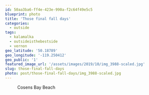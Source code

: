 ```yaml
---
id: 50aa3ba6-ff4e-423e-990a-f2c64f49e5c5
blueprint: photo
title: 'Those final fall days'
categories:
  - outside
tags:
  - kalamalka
  - outsideisthebestside
  - vernon
geo_latitude: '50.18789'
geo_longitude: '-119.250412'
geo_public: '1'
featured_image_url: '/assets/images/2019/10/img_3988-scaled.jpg'
slug: those-final-fall-days
photo: post/those-final-fall-days/img_3988-scaled.jpg
---
```

<p><!-- wp:image {"id":681} --></p>
<figure class="wp-block-image"><img src="/assets/images/2019/10/img_3988.jpg" alt="" class="wp-image-681"/><figcaption>Cosens Bay Beach</figcaption></figure>
<p><!-- /wp:image --></p>
